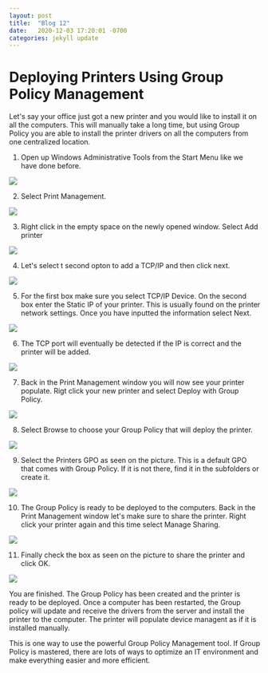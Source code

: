 ```yaml
---
layout: post
title:  "Blog 12"
date:   2020-12-03 17:20:01 -0700
categories: jekyll update
---
```


<h1>Deploying Printers Using Group Policy Management</h1>

Let's say your office just got a new printer and you would like to install it on all the computers. This will manually take a long time, but using Group Policy you are able to install the printer drivers on all the computers from one centralized location.

1) Open up Windows Administrative Tools from the Start Menu like we have done before.

<img src="https://i.imgur.com/Ji9gQj3.png">

2) Select Print Management. 

<img src="https://i.imgur.com/oWYnYuQ.png">

3) Right click in the empty space on the newly opened window. Select Add printer

<img src="https://i.imgur.com/JZXR8ox.png">

4) Let's select t second opton to add a TCP/IP and then click next.

<img src="https://i.imgur.com/FUFHexF.png">

5) For the first box make sure you select TCP/IP Device. On the second box enter the Static IP of your printer. This is usually found on the printer network settings. Once you have inputted the information select Next.

<img src="https://i.imgur.com/Wd6tGCk.png">

6) The TCP port will eventually be detected if the IP is correct and the printer will be added.

<img src="https://i.imgur.com/Tew3d8b.png">

7) Back in the Print Management window you will now see your printer populate. Rigt click your new printer and select Deploy with Group Policy.

<img src="https://i.imgur.com/OABNuGs.png">

8) Select Browse to choose your Group Policy that will deploy the printer.

<img src="https://i.imgur.com/Npgl0Gf.png">

9) Select the Printers GPO as seen on the picture. This is a default GPO that comes with Group Policy. If it is not there, find it in the subfolders or create it.

<img src="https://i.imgur.com/7MgRXsW.png">

10) The Group Policy is ready to be deployed to the computers. Back in the Print Management window let's make sure to share the printer. Right click your printer again and this time select Manage Sharing.

<img src="https://i.imgur.com/x8XAezE.png">

11) Finally check the box as seen on the picture to share the printer and click OK.

<img src="https://i.imgur.com/ZQEJU67.png">

You are finished. The Group Policy has been created and the printer is ready to be deployed. Once a computer has been restarted, the Group policy will update and receive the drivers from the server and install the printer to the computer. The printer will populate device managent as if it is installed manually.

This is one way to use the powerful Group Policy Management tool. If Group Policy is mastered, there are lots of ways to optimize an IT environment and make everything easier and more efficient.


